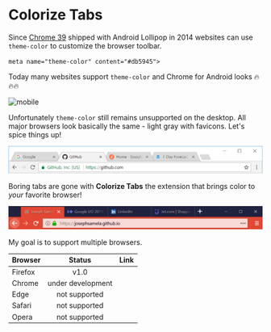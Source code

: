 # Colorize Tabs
Since [Chrome 39](<https://developers.google.com/web/updates/2014/11/Support-for-theme-color-in-Chrome-39-for-Android>) shipped with Android Lollipop in 2014 websites can use `theme-color` to customize the browser toolbar.
```
meta name="theme-color" content="#db5945">
```
Today many websites support `theme-color` and Chrome for Android looks 🔥🔥🔥

![mobile](images/mobile.gif)

Unfortunately `theme-color` still remains unsupported on the desktop. All major browsers look basically the same - light gray with favicons. Let's spice things up!

![chrome](images/chrome.PNG)

Boring tabs are gone with **Colorize Tabs** the extension that brings color to *your* favorite browser!

![firefox](images/firefox.gif)


My goal is to support multiple browsers. 

| Browser | Status            | Link   |
| ------- |:-----------------:|--------|
| Firefox | v1.0              |        |
| Chrome  | under development |        |
| Edge    | not supported     |        |
| Safari  | not supported     |        |
| Opera   | not supported     |        |
